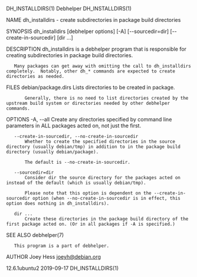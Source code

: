 DH_INSTALLDIRS(1)                                                                                 Debhelper                                                                                 DH_INSTALLDIRS(1)

NAME
       dh_installdirs - create subdirectories in package build directories

SYNOPSIS
       dh_installdirs [debhelper options] [-A] [--sourcedir=dir] [--create-in-sourcedir] [dir ...]

DESCRIPTION
       dh_installdirs is a debhelper program that is responsible for creating subdirectories in package build directories.

       Many packages can get away with omitting the call to dh_installdirs completely.  Notably, other dh_* commands are expected to create directories as needed.

FILES
       debian/package.dirs
           Lists directories to be created in package.

           Generally, there is no need to list directories created by the upstream build system or directories needed by other debhelper commands.

OPTIONS
       -A, --all
           Create any directories specified by command line parameters in ALL packages acted on, not just the first.

       --create-in-sourcedir, --no-create-in-sourcedir
           Whether to create the specified directories in the source directory (usually debian/tmp) in addition to in the package build directory (usually debian/package).

           The default is --no-create-in-sourcedir.

       --sourcedir=dir
           Consider dir the source directory for the packages acted on instead of the default (which is usually debian/tmp).

           Please note that this option is dependent on the --create-in-sourcedir option (when --no-create-in-sourcedir is in effect, this option does nothing in dh_installdirs).

       dir ...
           Create these directories in the package build directory of the first package acted on. (Or in all packages if -A is specified.)

SEE ALSO
       debhelper(7)

       This program is a part of debhelper.

AUTHOR
       Joey Hess <joeyh@debian.org>

12.6.1ubuntu2                                                                                     2019-09-17                                                                                DH_INSTALLDIRS(1)
